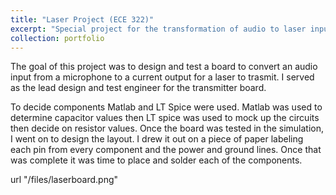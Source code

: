 ```yaml
---
title: "Laser Project (ECE 322)"
excerpt: "Special project for the transformation of audio to laser input current" #"Short description of portfolio item number 1<br/><img src='/images/500x300.png'>"
collection: portfolio
---
```


The goal of this project was to design and test a board to convert an audio input from a microphone to a current output for a laser to trasmit. I served as the lead design and test engineer for the transmitter board.

To decide components Matlab and LT Spice were used. Matlab was used to determine capacitor values then LT spice was used to mock up the circuits then decide on resistor values. Once the board was tested in the simulation, I went on to design the layout. I drew it out on a piece of paper labeling each pin from every component and the power and ground lines. Once that was complete it was time to place and solder each of the components.


url "/files/laserboard.png"
